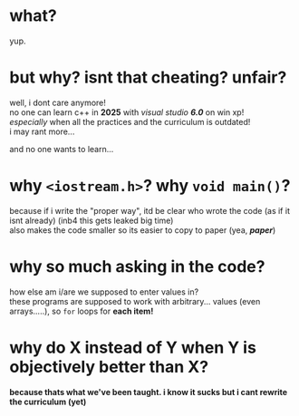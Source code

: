 # what?

yup.

# but why? isnt that cheating? unfair?

well, i dont care anymore!<br>
no one can learn c++ in **2025** with _visual studio **6.0**_ on win xp!<br>
_especially_ when all the practices and the curriculum is outdated!<br>
i may rant more...

and no one wants to learn...

# why `<iostream.h>`? why `void main()`?

because if i write the "proper way", itd be clear who wrote the code (as if it isnt already) (inb4 this gets leaked big time)<br>
also makes the code smaller so its easier to copy to paper (yea, _**paper**_)

# why so much asking in the code?

how else am i/are we supposed to enter values in?<br>
these programs are supposed to work with arbitrary... values (even arrays.....), so `for` loops for **each item!**

# why do X instead of Y when Y is objectively better than X?

**because thats what we've been taught. i know it sucks but i cant rewrite the curriculum (yet)**
